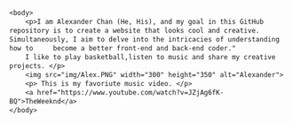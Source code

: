 <!DOCTYPE html>
<html>
    <head>
      <meta charset="utf-8">
    </head>

    <body>
        <p>I am Alexander Chan (He, His), and my goal in this GitHub repository is to create a website that looks cool and creative. Simultaneously, I aim to delve into the intricacies of understanding how to     become a better front-end and back-end coder."
        I like to play basketball,listen to music and share my creative projects. </p>
        <img src="img/Alex.PNG" width="300" height="350" alt="Alexander">
        <p> This is my favoriute music video. </p>
        <a href="https://www.youtube.com/watch?v=JZjAg6fK-BQ">TheWeeknd</a>
    </body>
</html>

